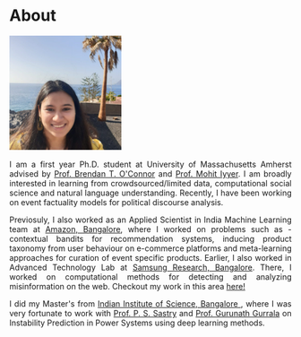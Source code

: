 # About 

<img src="./images/me_crop.jpg" width="200"/>

<p align="justify"> I am a first year Ph.D. student at University of Massachusetts Amherst advised by <a href="http://brenocon.com/">Prof. Brendan T. O'Connor</a> and <a href="https://people.cs.umass.edu/~miyyer/">Prof. Mohit Iyyer</a>. I am broadly interested in learning from crowdsourced/limited data, computational social science and natural language understanding. Recently, I have been working on event factuality models for political discourse analysis. </p>

<p align="justify"> Previosuly, I also worked as an Applied Scientist in India Machine Learning team at <a href="https://www.amazon.science/">Amazon, Bangalore</a>, where I worked on problems such as - contextual bandits for recommendation systems, inducing product taxonomy from user behaviour on e-commerce platforms and meta-learning approaches for curation of event specific products. Earlier, I also worked in Advanced Technology Lab at <a href="https://research.samsung.com/sri-b">Samsung Research, Bangalore</a>. There, I worked on computational methods for detecting and analyzing misinformation on the web. Checkout my work in this area <a href="https://scholar.google.com/citations?user=7nq1kBMAAAAJ&hl=en">here!</a></p>

<p align="justify"> I did my Master's from <a href="https://www.iisc.ac.in/"> Indian Institute of Science, Bangalore </a>, where I was very fortunate to work with <a href="http://www.ee.iisc.ac.in/faculty/sastry/">Prof. P. S. Sastry</a> and <a href="http://www.ee.iisc.ac.in/faculty/gurunath/">Prof. Gurunath Gurrala</a> on Instability Prediction in Power Systems using deep learning methods.</p>


